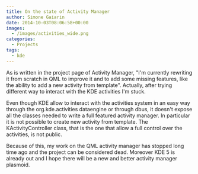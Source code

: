 ```yaml
---
title: On the state of Activity Manager
author: Simone Gaiarin
date: 2014-10-03T08:06:58+00:00
images:
  - /images/activities_wide.png
categories:
  - Projects
tags:
  - kde
---
```

As is written in the project page of Activity Manager, "I'm currently rewriting it from scratch in QML to improve it and to add some missing features, like the ability to add a new activity from template". Actually, after trying different way to interact with the KDE activities I'm stuck.<!--more-->

Even though KDE allow to interact with the activities system in an easy way through the org.kde.activities dataengine or through dbus, it doesn't expose all the classes needed to write a full featured activity manager. In particular it is not possible to create new activity from template. The KActivityController class, that is the one that allow a full control over the activities, is not public.

Because of this, my work on the QML activity manager has stopped long time ago and the project can be considered dead. Moreover KDE 5 is already out and I hope there will be a new and better activity manager plasmoid.
